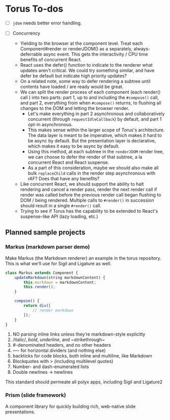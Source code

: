 # Torus To-dos

- [ ] `jdom` needs better error handling.

- [ ] Concurrency
    - Yielding to the browser at the component level. Treat each Component#render or renderJDOM() as a separately, always-deferrable async event. This gets the interactivity / CPU time benefits of concurrent React.
    - React uses the defer() function to indicate to the renderer what updates aren't critical. We could try something similar, and have defer be default but indicate high priority updates?
    - On a related note, some way to defer rendering a subtree until contents have loaded / are ready would be great.
    - We can split the render process of each component (each render() call ) into two parts: part 1, up to and including the `#compose()` call, and part 2, everything from when `#compose()` returns, to flushing all changes to the DOM and letting the browser render.
        - Let's make everything in part 2 asynchronous and collaboratively concurrent (through `requestIdleCallback`) by default, and part 1 opt-in asynchronous.
        - This makes sense within the larger scope of Torus's architecture. The data layer is meant to be imperative, which makes it hard to be async by default. But the presentation layer is declarative, which makes it easy to be async by default.
        - Using this method, at each subtree in the `renderJDOM` render tree, we can choose to defer the render of that subtree, a la concurrent React and React suspense.
        - As a part of this consideration, maybe we should also make all bulk `replaceChild` calls in the render step asynchronous with rAF? Does that have any benefits?
    - Like concurrent React, we should support the ability to halt rendering and cancel a render pass, render the next render call if render was called before the previous render call began flushing to DOM / being rendered. Multiple calls to `#render()` in succession should result in a single `#render()` call.
    - Trying to see if Torus has the capability to be extended to React's suspense-like API (lazy loading, etc.)

## Planned sample projects

### Markus (markdown parser demo)

Make Markus (the Markdown renderer) an example in the torus repository. This is what we'll use for Sigil and Ligature as well.

```javascript
class Markus extends Component {
    updateMarkdown(string markdownContent) {
        this.markdown = markdownContent;
        this.render();
    }

    compose() {
        return div([
            // render markdown
        ]);
    }
}
```

1. NO parsing inline links unless they’re markdown-style explicitly
2. /italic/, *bold*, _underline_, and ~strikethrough~
3. #-denominated headers, and no other headers
4. —- for horizontal dividers (and nothing else)
5. backticks for code blocks, both inline and multiline, like Markdown
6. Blockquotes with > (including multilevel quotes)
7. Number- and dash-enumerated lists
8. Double newlines -> newlines

This standard should permeate all polyx apps, including Sigil and Ligature2

### Prism (slide framework)

A component library for quickly building rich, web-native slide presentations.
